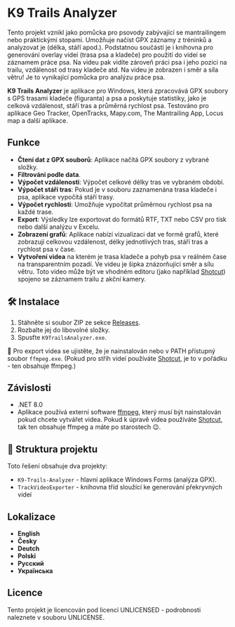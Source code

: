 ﻿# K9 Trails Analyzer

Tento projekt vznikl jako pomůcka pro psovody zabývající se mantrailingem nebo praktickými stopami. 
Umožňuje načíst GPX záznamy z tréninků a analyzovat je (délka, stáří apod.). 
Podstatnou součástí je i knihovna pro generování overlay videí (trasa psa a kladeče) pro použití do videí se záznamem práce psa. Na videu pak vidíte zároveň práci psa i jeho pozici na trailu, vzdálenost od trasy kladeče atd. Na videu je zobrazen i směr a síla větru! Je to vynikající pomůcka pro analýzu práce psa.


**K9 Trails Analyzer** je aplikace pro Windows, která zpracovává GPX soubory s GPS trasami kladeče (figuranta) a psa a poskytuje statistiky, jako je celková vzdálenost, stáří tras a průměrná rychlost psa. 
Testováno pro aplikace Geo Tracker, OpenTracks, Mapy.com, The Mantrailing App, Locus map a další aplikace. 

## Funkce

- **Čtení dat z GPX souborů**: Aplikace načítá GPX soubory z vybrané složky.
- **Filtrování podle data**.
- **Výpočet vzdálenosti**: Výpočet celkové délky tras ve vybraném období.
- **Výpočet stáří tras**: Pokud je v souboru zaznamenána trasa kladeče i psa, aplikace vypočítá stáří trasy.
- **Výpočet rychlosti**: Umožňuje vypočítat průměrnou rychlost psa na každé trase.
- **Export**: Výsledky lze exportovat do formátů RTF, TXT nebo CSV pro tisk nebo další analýzu v Excelu.
- **Zobrazení grafů**: Aplikace nabízí vizualizaci dat ve formě grafů, které zobrazují celkovou vzdálenost, délky jednotlivých tras, stáří tras a rychlost psa v čase.
- **Vytvoření videa** na kterém je trasa kladeče a pohyb psa v reálném čase na transparentním pozadí. Ve videu je šipka znázorňující směr a sílu větru. Toto video může být ve vhodném editoru (jako například [Shotcut](https://shotcut.org/)) spojeno se záznamem trailu z akční kamery.

## 🛠️ Instalace

1. Stáhněte si soubor ZIP ze sekce [Releases](https://github.com/mwrnckx/K9-Trails-AnalyzerII/releases).
2. Rozbalte jej do libovolné složky.
3. Spusťte `K9TrailsAnalyzer.exe`.

🔧 Pro export videa se ujistěte, že je nainstalován nebo  v PATH přístupný soubor `ffmpeg.exe`. (Pokud pro střih videí používáte [Shotcut](https://shotcut.org/), je to v pořádku - ten obsahuje ffmpeg.)

## Závislosti

- .NET 8.0
- Aplikace používá externí software <a href="https://ffmpeg.org/">ffmpeg</a>, který musí být nainstalován pokud chcete vytvářet videa. Pokud k úpravě videa používáte [Shotcut](https://shotcut.org/), tak ten obsahuje ffmpeg a máte po starostech 😉.

## 📂 Struktura projektu

Toto řešení obsahuje dva projekty:

- `K9-Trails-Analyzer` - hlavní aplikace Windows Forms (analýza GPX).
- `TrackVideoExporter` - knihovna tříd sloužící ke generování překryvných videí


## Lokalizace
- **English**
- **Česky**
- **Deutch**
- **Polski**
- **Русский**
- **Українська**

## Licence
Tento projekt je licencován pod licencí UNLICENSED - podrobnosti naleznete v souboru UNLICENSE.

